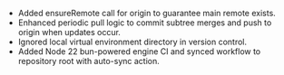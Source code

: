 - Added ensureRemote call for origin to guarantee main remote exists.
- Enhanced periodic pull logic to commit subtree merges and push to origin when updates occur.
- Ignored local virtual environment directory in version control.
- Added Node 22 bun-powered engine CI and synced workflow to repository root with auto-sync action.
